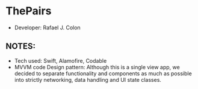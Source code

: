 # ThePairs
* Developer: Rafael J. Colon

## NOTES:
 * Tech used: Swift, Alamofire, Codable
 * MVVM code Design pattern: Although this is a single view app, we decided to separate functionality and components as much as possible into strictly networking, data handling and UI state classes.
